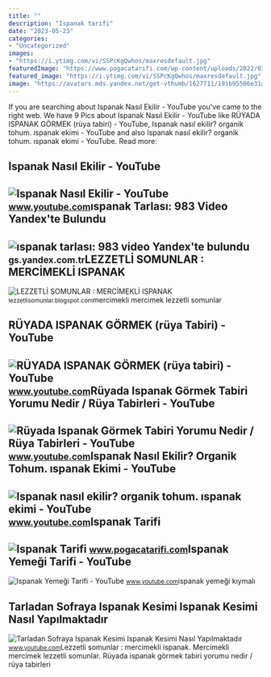 ```yaml
---
title: ""
description: "Ispanak tarifi"
date: "2023-05-23"
categories:
- "Uncategorized"
images:
- "https://i.ytimg.com/vi/SSPcKgQwhos/maxresdefault.jpg"
featuredImage: "https://www.pogacatarifi.com/wp-content/uploads/2022/03/Ispanak-Tarifi.png"
featured_image: "https://i.ytimg.com/vi/SSPcKgQwhos/maxresdefault.jpg"
image: "https://avatars.mds.yandex.net/get-vthumb/1627711/191b95506e31ad71e5c2658255b90de3/564x318_1"
---
```


If you are searching about Ispanak Nasıl Ekilir - YouTube you've came to the right web. We have 9 Pics about Ispanak Nasıl Ekilir - YouTube like RÜYADA ISPANAK GÖRMEK (rüya tabiri) - YouTube, Ispanak nasıl ekilir? organik tohum. ıspanak ekimi - YouTube and also Ispanak nasıl ekilir? organik tohum. ıspanak ekimi - YouTube. Read more:

Ispanak Nasıl Ekilir - YouTube
------------------------------

 ![Ispanak Nasıl Ekilir - YouTube](https://i.ytimg.com/vi/izZAMGNZwGU/maxresdefault.jpg) <small>www.youtube.com</small>ıspanak Tarlası: 983 Video Yandex'te Bulundu
--------------------------------------------

 ![ıspanak tarlası: 983 video Yandex'te bulundu](https://avatars.mds.yandex.net/get-vthumb/1627711/191b95506e31ad71e5c2658255b90de3/564x318_1) <small>gs.yandex.com.tr</small>LEZZETLİ SOMUNLAR : MERCİMEKLİ ISPANAK
--------------------------------------

 ![LEZZETLİ SOMUNLAR : MERCİMEKLİ ISPANAK](http://3.bp.blogspot.com/-WQ0gNh3mmR4/U8gynjs9-tI/AAAAAAAAGYo/1vLrrJUF6Fo/s1600/mercimekli+3.JPG) <small>lezzetlisomunlar.blogspot.com</small>mercimekli mercimek lezzetli somunlar

RÜYADA ISPANAK GÖRMEK (rüya Tabiri) - YouTube
---------------------------------------------

 ![RÜYADA ISPANAK GÖRMEK (rüya tabiri) - YouTube](https://i.ytimg.com/vi/4DZSjmOSll8/maxresdefault.jpg) <small>www.youtube.com</small>Rüyada Ispanak Görmek Tabiri Yorumu Nedir / Rüya Tabirleri - YouTube
--------------------------------------------------------------------

 ![Rüyada Ispanak Görmek Tabiri Yorumu Nedir / Rüya Tabirleri - YouTube](https://i.ytimg.com/vi/SSPcKgQwhos/maxresdefault.jpg) <small>www.youtube.com</small>Ispanak Nasıl Ekilir? Organik Tohum. ıspanak Ekimi - YouTube
------------------------------------------------------------

 ![Ispanak nasıl ekilir? organik tohum. ıspanak ekimi - YouTube](https://i.ytimg.com/vi/BEoGgWu4mvg/maxresdefault.jpg) <small>www.youtube.com</small>Ispanak Tarifi
--------------

 ![Ispanak Tarifi](https://www.pogacatarifi.com/wp-content/uploads/2022/03/Ispanak-Tarifi.png) <small>www.pogacatarifi.com</small>Ispanak Yemeği Tarifi - YouTube
-------------------------------

 ![Ispanak Yemeği Tarifi - YouTube](https://i.ytimg.com/vi/qsj6_N2PLe4/maxresdefault.jpg) <small>www.youtube.com</small>ispanak yemeği kıymalı

Tarladan Sofraya Ispanak Kesimi Ispanak Kesimi Nasıl Yapılmaktadır
------------------------------------------------------------------

 ![Tarladan Sofraya Ispanak Kesimi Ispanak Kesimi Nasıl Yapılmaktadır](https://i.ytimg.com/vi/5G58UXjjpOs/maxresdefault.jpg) <small>www.youtube.com</small>Lezzetli̇ somunlar : merci̇mekli̇ ispanak. Mercimekli mercimek lezzetli somunlar. Rüyada ispanak görmek tabiri yorumu nedir / rüya tabirleri
